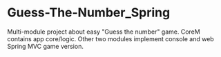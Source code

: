 # Guess-The-Number_Spring
Multi-module project about easy "Guess the number" game. CoreM contains app core/logic. Other two modules implement console and web Spring MVC game version.
